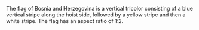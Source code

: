 The flag of Bosnia and Herzegovina is a vertical tricolor consisting of a blue vertical stripe along the hoist side, followed by a yellow stripe and then a white stripe. The flag has an aspect ratio of 1:2.